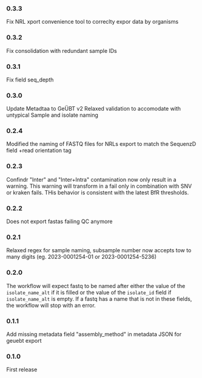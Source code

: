 ### 0.3.3

Fix NRL xport convenience tool to correclty expor data by organisms

### 0.3.2

Fix consolidation with redundant sample IDs

### 0.3.1

Fix field seq_depth

### 0.3.0

Update Metadtaa to GeÜBT v2
Relaxed validation to accomodate with untypical Sample and isolate naming

### 0.2.4

Modified the naming of FASTQ files for NRLs export to match the SequenzD field +read orientation tag

### 0.2.3

Confindr "Inter" and "Inter+Intra" contamination now only result in a warning. This warning will transform in a fail only in combination with SNV or kraken fails.
THis behavior is consistent with the latest BfR thresholds.

### 0.2.2

Does not export fastas failing QC anymore

### 0.2.1

Relaxed regex for sample naming, subsample number now accepts tow to many digits (eg. 2023-0001254-01 or 2023-0001254-5236)

### 0.2.0

The workflow will expect fastq to be named after either the value of the `isolate_name_alt` if it is filled
or the value of the `isolate_id` field if `isolate_name_alt` is empty. If a fastq has a name that is not in these fields,
the workflow will stop with an error.

### 0.1.1

Add missing metadata field "assembly_method" in metadata JSON for geuebt export

### 0.1.0

First release

